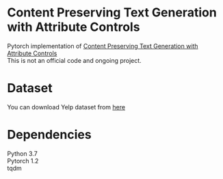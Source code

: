 # Content Preserving Text Generation with Attribute Controls
Pytorch implementation of [Content Preserving Text Generation with Attribute Controls](https://arxiv.org/abs/1811.01135) <br/>
This is not an official code and ongoing project. 


# Dataset
You can download Yelp dataset from [here](https://github.com/shentianxiao/language-style-transfer)

# Dependencies
Python 3.7 <br />
Pytorch 1.2 <br />
tqdm <br />

